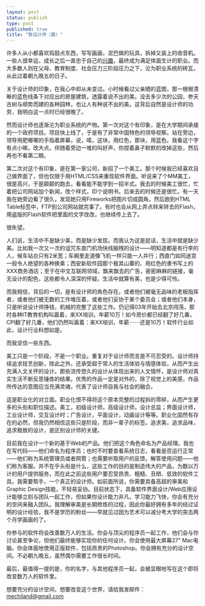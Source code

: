 ```yaml
--- 
layout: post
status: publish
type: post
published: true
title: "致设计师（募）"
---
```


许多人从小都喜欢捣鼓点东西，写写画画，泥巴做的玩具，拆掉又装上的收音机。一些人很幸运，成长之后一直忠于自己的[兴趣]()，最终成为满足体面生计的职业。而大多数人则在父母、教育制度、社会压力三阶段压力之下，沦为职业系统的砖瓦，从此过着朝九晚五的日子。

关于设计师的印象，在我心中却从未变过。小时候看过父亲晒的蓝图，那一根根清晰的蓝色线条下对应出的房屋建筑，透露着说不出的美。没去多少次的公园，参天古树与顺势而建的各种园林，也让人有种说不出的美。这背后自然是设计师的功劳，我明白这一点时已经很晚了。

然而设计师也逐渐沦为职业系统的产物。第一次对这个有印象，是在大学期间承接的一个政府项目。项目快上线了，于是有了非常中国特色的领导视察。站在旁边，领导用肥嘟嘟的手指着屏幕，说，喏，这块，用红色，那块，用蓝色。我看这个字有点小嘛，改大点。伴随着旁边一堆的叫好声，你捏着鼻子默默的改掉这些，然后再也不看第二眼。

第二次对这个有印象，是在第一家公司，新招了一个美工。那个时候我已经喜欢自己做界面了，但也仅限于用HTML/CSS来重现软件界面。听说来了个MM美工，很是高兴，于是颠颠的跑去，看看能不能学到一招半式。我去的时候美工很忙，忙着把公司网站加个新闻，改个样式，印个说明书。后来去的时候还是很忙。有一天我在她旁边看了很久，发现她只用Fireworks把图片切成圆角，然后嵌到HTML Table标签中，FTP到公司网站就完事了。有时也会从网上弄点转来转去的Flash，用盗版的Flash软件把里面的文字改改，也继续传上去了。

很失望。

人们说，生活中不是缺少美，而是缺少发现。而我认为这是屁话，生活中就是缺少美。比如我一次又一次的诅咒东直门机场快线脑残的设计——明知道都是有行李的人，候车站台只有2米宽；车厢里走道像飞机一样只能一人并行；西直门如同迷宫一般令人绝望的各种换乘；西安新软件园那个极其山寨的、用红色的隶书写上的XXX商务酒店；至于在中文互联网领域，飘来飘去的广告，密密麻麻的链接，毫无设计的配色，这些都令人深深的怀疑。生活中就算有美，也是少得可怜。

而我相信，背后的一切，是有设计师的角色存在。或者他们被毫无品味的老板指挥者，或者他们被无数的工作堆压着，或者他们妥协于某个委员会；或者他们本身，只是听说设计师挣钱，机械的完整了这些工作。仍记得03年开始去北京闯荡，那时各种IT教育机构叫嚣着，来XX培训，年薪10万！如今房价都已经翻了好几番，CPI翻了好几番，他们仍然叫嚣着：来XX培训，年薪⋯⋯还是10万！软件行业如此，设计行业料想如是。

而我坚信一些东西。

美工只是一个阶段，不是一个职业。重复对于设计师而言是不可忍受的。设计师持续追求技艺创新，除此之外，还承受超于常人的生活体验与情感体验，从而产生出充满人文关怀的设计。那些流传悠久的设计从体现出来的人文情怀，是设计师对真实生活不断反思锤炼的结果。优秀的作品一定是对外的，除了视觉上的美感，作品所传达的意图应当充满灵魂，代表了设计师自我与社会的融合。

这是职业化的对立面。职业化恨不得将这个原本完整的过程拆的零碎，从而产生更多的头衔和职位描述。美工，初级设计师，高级设计师，设计总监；界面设计师，工业设计师，交互设计时；广告设计，平面设计，动画设计等等。职业化固然有存在的必然，但我仍然相信这些只是阶段，而非一辈子的标签。追求美，追求品味，追求极致的设计，是区别设计师的关键。

目前我在设计一个新的基于Web的产品。他们把这个角色命名为产品经理。我也在写代码——他们命名为程序员；也时不时要查看系统日志，看看是否运行正常——他们称为系统管理员或者网管；也需要听取用户的反馈，解答使用问题——他们称为客服。并不在乎头衔是什么，这些工作的目的是制造伟大的产品，为数以万计的用户提供服务，而在此之前这些用户要忍受昂贵、粗糙、丑陋、低效的软件工具。我需要帮手，一个真正的设计师。如前面所说，你需要具备高超的审美和Graphic Design技能，不轻易妥协。目前状态下，具备软件界面设计/Web应用设计能够立刻与团队一起工作，但如果你设计能力非凡，学习能力飞快，你会有充分的空间来融入团队。我理解审美是长期修炼的过程，因此你最好拥有多年的经过证明的设计经验，我不是学历的粉丝——早就见过因为艺术可以减分考大学的突击两个月学画画的了。

你参与的软件将会改善数万人的生活。你会与顶尖的程序员一起工作，他们会与你讨论甚至争论，但他们最终能够实现你的任何设计。你会使用最大屏幕27" Mac电脑。你会体面地使用正版软件，包括昂贵的Photoshop。你会拥有充分的设计空间。不必朝九晚五，虽然偶尔需要工作很长时间。

最后，最值得一提的是，你的名字，与其他程序员一起，会被显眼地写在这个即将改变数万人的软件里。

想要充分的设计空间，想要改变这个世界，请给我发邮件：mechiland@gmail.com
